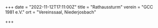+++
date = "2022-11-12T17:11:00Z"
title = "Rathaussturm"
verein = "GCC 1981 e.V."
ort = "Vereinssaal, Niederjosbach"

+++
